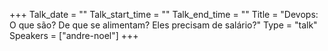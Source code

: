 +++
Talk_date = ""
Talk_start_time = ""
Talk_end_time = ""
Title = "Devops: O que são? De que se alimentam? Eles precisam de salário?"
Type = "talk"
Speakers = ["andre-noel"]
+++


